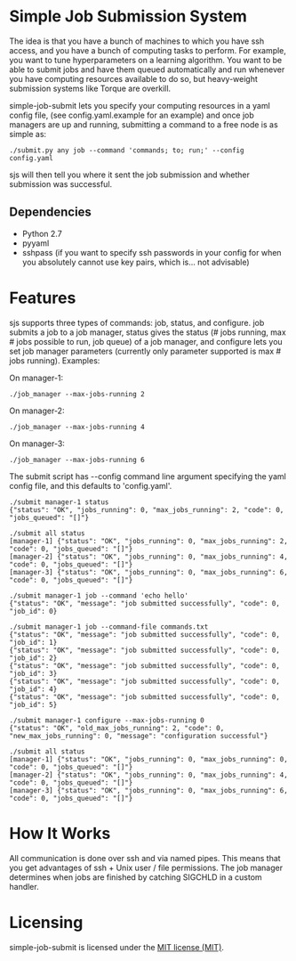 Simple Job Submission System
============================

The idea is that you have a bunch of machines to which you have ssh access,
and you have a bunch of computing tasks to perform. For example, you want to
tune hyperparameters on a learning algorithm. You want to be able to submit jobs
and have them queued automatically and run whenever you have computing resources
available to do so, but heavy-weight submission systems like Torque are overkill.

simple-job-submit lets you specify your computing resources in a yaml config
file, (see config.yaml.example for an example) and once job managers are up and
running, submitting a command to a free node is as simple as:

```
./submit.py any job --command 'commands; to; run;' --config config.yaml
```

sjs will then tell you where it sent the job submission and whether submission
was successful.

Dependencies
------------

- Python 2.7
- pyyaml
- sshpass (if you want to specify ssh passwords in your config for when you absolutely cannot use key pairs, which is... not advisable)

Features
========

sjs supports three types of commands: job, status, and configure. job
submits a job to a job manager, status gives the status (# jobs running,
max # jobs possible to run, job queue) of a job manager, and configure
lets you set job manager parameters (currently only parameter supported
is max # jobs running). Examples:

On manager-1:
```
./job_manager --max-jobs-running 2
```

On manager-2:
```
./job_manager --max-jobs-running 4
```

On manager-3:
```
./job_manager --max-jobs-running 6
```

The submit script has --config command line argument specifying
the yaml config file, and this defaults to 'config.yaml'.

```
./submit manager-1 status
{"status": "OK", "jobs_running": 0, "max_jobs_running": 2, "code": 0, "jobs_queued": "[]"}
```

```
./submit all status
[manager-1] {"status": "OK", "jobs_running": 0, "max_jobs_running": 2, "code": 0, "jobs_queued": "[]"}
[manager-2] {"status": "OK", "jobs_running": 0, "max_jobs_running": 4, "code": 0, "jobs_queued": "[]"}
[manager-3] {"status": "OK", "jobs_running": 0, "max_jobs_running": 6, "code": 0, "jobs_queued": "[]"}
```

```
./submit manager-1 job --command 'echo hello'
{"status": "OK", "message": "job submitted successfully", "code": 0, "job_id": 0}
```

```
./submit manager-1 job --command-file commands.txt
{"status": "OK", "message": "job submitted successfully", "code": 0, "job_id": 1}
{"status": "OK", "message": "job submitted successfully", "code": 0, "job_id": 2}
{"status": "OK", "message": "job submitted successfully", "code": 0, "job_id": 3}
{"status": "OK", "message": "job submitted successfully", "code": 0, "job_id": 4}
{"status": "OK", "message": "job submitted successfully", "code": 0, "job_id": 5}
```

```
./submit manager-1 configure --max-jobs-running 0
{"status": "OK", "old_max_jobs_running": 2, "code": 0, "new_max_jobs_running": 0, "message": "configuration successful"}
```

```
./submit all status
[manager-1] {"status": "OK", "jobs_running": 0, "max_jobs_running": 0, "code": 0, "jobs_queued": "[]"}
[manager-2] {"status": "OK", "jobs_running": 0, "max_jobs_running": 4, "code": 0, "jobs_queued": "[]"}
[manager-3] {"status": "OK", "jobs_running": 0, "max_jobs_running": 6, "code": 0, "jobs_queued": "[]"}
```

How It Works
============

All communication is done over ssh and via named pipes. This means
that you get advantages of ssh + Unix user / file permissions. The
job manager determines when jobs are finished by catching SIGCHLD
in a custom handler.

Licensing
=========

simple-job-submit is licensed under the [MIT license (MIT)](https://opensource.org/licenses/MIT).

